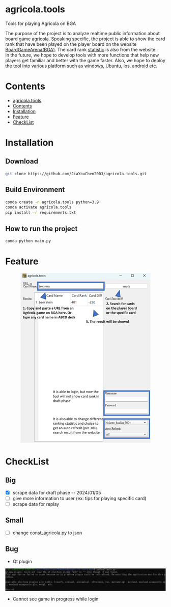 # agricola.tools
Tools for playing Agricola on BGA

The purpose of the project is to analyze realtime public information about board game [agricola](https://boardgamegeek.com/boardgame/200680/agricola-revised-edition). Speaking specific, the project is able to show the card rank that have been played on the player board on the website [BoardGameArena(BGA)](https://boardgamearena.com). The card rank [statistic](https://boardgamearena.com/forum/viewtopic.php?t=31498) is also from the website. \
In the future, we hope to develop tools with more functions that help new players get familiar and better with the game faster. Also, we hope to deploy the tool into various platform such as windows, Ubuntu, ios, android etc.

# Contents
- [agricola.tools](#agricolatools)
- [Contents](#contents)
- [Installation](#installation)
- [Feature](#feature)
- [CheckList](#checklist)

# Installation
## Download
```bash
git clone https://github.com/JiaYouChen2003/agricola.tools.git
```

## Build Environment
```bash
conda create -n agricola.tools python=3.9
conda activate agricola.tools
pip install -r requirements.txt
```

## How to run the project
```bash
conda python main.py
```

# Feature

<div align="center">
<img src="https://github.com/JiaYouChen2003/agricola.tools/blob/main/raw_asset/layout.png" width="81%" height="81%">
</div>


# CheckList
## Big
- [x] scrape data for draft phase -- 2024/01/05
- [ ] give more information to user (ex: tips for playing specific card)
- [ ] scrape data for replay

## Small
- [ ] change const_agricola.py to json

## Bug
- Qt plugin

<div align="center">
<img src="https://github.com/JiaYouChen2003/agricola.tools/blob/main/raw_asset/bug_Qtxcb.png" width="121%" height="121%">
</div>

- Cannot see game in progress while login